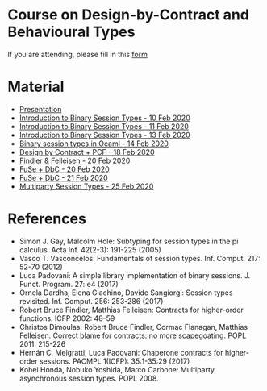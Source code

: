 # Course on Design-by-Contract and Behavioural Types
If you are attending, please fill in this [form](https://forms.gle/pDKiWg9Nkunmb5nD6)
# Material
- [Presentation](slides/0-presentation.pdf)
- [Introduction to Binary Session Types - 10 Feb 2020](slides/1-Introduction-to-BST-A.pdf)
- [Introduction to Binary Session Types - 11 Feb 2020](slides/1-Introduction-to-BST-B.pdf)
- [Introduction to Binary Session Types - 13 Feb 2020](slides/1-Introduction-to-BST-C.pdf)
- [Binary session types in Ocaml - 14 Feb 2020](slides/2-Fuse.pdf)
- [Design by Contract + PCF - 18 Feb 2020](slides/3-DbC.pdf)
- [Findler & Felleisen - 20 Feb 2020](slides/3-DbC-b.pdf)
- [FuSe + DbC - 20 Feb 2020](slides/4-FuSe-DbC.pdf)
- [FuSe + DbC - 21 Feb 2020](slides/4-FuSe-DbC-B.pdf)
- [Multiparty Session Types - 25 Feb 2020](slides/5-MST-A.pdf)
# References
- Simon J. Gay, Malcolm Hole:
Subtyping for session types in the pi calculus. Acta Inf. 42(2-3): 191-225 (2005)
- Vasco T. Vasconcelos:
Fundamentals of session types. Inf. Comput. 217: 52-70 (2012)
- Luca Padovani:
A simple library implementation of binary sessions. J. Funct. Program. 27: e4 (2017)
- Ornela Dardha, Elena Giachino, Davide Sangiorgi:
Session types revisited. Inf. Comput. 256: 253-286 (2017)
- Robert Bruce Findler, Matthias Felleisen:
Contracts for higher-order functions. ICFP 2002: 48-59
- Christos Dimoulas, Robert Bruce Findler, Cormac Flanagan, Matthias Felleisen:
Correct blame for contracts: no more scapegoating. POPL 2011: 215-226
- Hernán C. Melgratti, Luca Padovani:
Chaperone contracts for higher-order sessions. PACMPL 1(ICFP): 35:1-35:29 (2017)
- Kohei Honda, Nobuko Yoshida, Marco Carbone:
Multiparty asynchronous session types. POPL 2008. 
